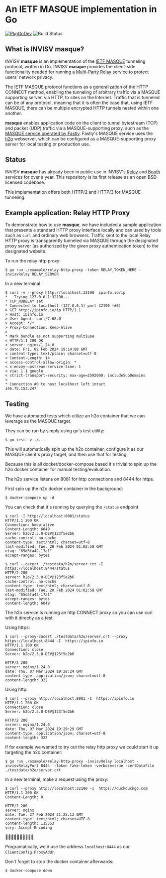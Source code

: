 # An IETF MASQUE implementation in Go

[![PkgGoDev](https://pkg.go.dev/badge/github.com/invisv-privacy/masque)](https://pkg.go.dev/github.com/invisv-privacy/masque)
![Build Status](https://github.com/invisv-privacy/masque/actions/workflows/build.yaml/badge.svg?branch=main)

## What is INVISV masque?

INVISV **masque** is an implementation of the [IETF MASQUE](https://datatracker.ietf.org/wg/masque/about/) tunneling protocol, written in Go. INVISV **masque** provides the client-side functionality needed for running a [Multi-Party Relay](https://invisv.com/articles/relay.html) service to protect users' network privacy.

The IETF MASQUE protocol functions as a generalization of the HTTP CONNECT method, enabling the tunneling of arbitrary traffic via a MASQUE supporting server, via HTTP, to sites on the Internet. Traffic that is tunneled can be of any protocol, meaning that it is often the case that, using IETF MASQUE, there can be multiple encrypted HTTP tunnels nested within one another.

**masque** enables application code on the client to tunnel bytestream (TCP) and packet (UDP) traffic via a MASQUE-supporting proxy, such as the [MASQUE service operated by Fastly](https://www.fastly.com/blog/kicking-off-privacy-week-fastly). Fastly's MASQUE service uses the [h2o](https://github.com/h2o/h2o) webserver, which can be configured as a MASQUE-supporting proxy server for local testing or production use.

## Status

INVISV **masque** has already been in public use in INVISV's [Relay](https://invisv.com/relay/) and [Booth](https://booth.video/) services for over a year. This repository is its first release as an open BSD-licensed codebase.

This implementation offers both HTTP/2 and HTTP/3 for MASQUE tunneling.

## Example application: Relay HTTP Proxy

To demonstrate how to use **masque**, we have included a sample application that presents a standard HTTP proxy interface locally and can used by tools such as `curl` and ordinary web browsers. Traffic sent to the local Relay HTTP proxy is transparently tunneled via MASQUE through the designated proxy server (as authorized by the given proxy authentication token) to the designated website.

To run the relay http proxy:
```
$ go run ./example/relay-http-proxy -token RELAY_TOKEN_HERE -invisvRelay RELAY_SERVER
```
In a new terminal
```
$ curl -v --proxy http://localhost:32190  ipinfo.io/ip
*   Trying 127.0.0.1:32190...
* TCP_NODELAY set
* Connected to localhost (127.0.0.1) port 32190 (#0)
> GET http://ipinfo.io/ip HTTP/1.1
> Host: ipinfo.io
> User-Agent: curl/7.68.0
> Accept: */*
> Proxy-Connection: Keep-Alive
>
* Mark bundle as not supporting multiuse
< HTTP/1.1 200 OK
< server: nginx/1.24.0
< date: Fri, 02 Feb 2024 19:14:08 GMT
< content-type: text/plain; charset=utf-8
< Content-Length: 14
< access-control-allow-origin: *
< x-envoy-upstream-service-time: 1
< via: 1.1 google
< strict-transport-security: max-age=2592000; includeSubDomains
<
* Connection #0 to host localhost left intact
146.75.153.247
```

## Testing

We have automated tests which utilize an h2o container that we can leverage as the MASQUE target.

They can be run by simply using go's test utility:
```
$ go test -v ./...
```

This will automatically spin up the h2o container, configure it as our MASQUE client's proxy target, and then use that for testing.

Because this is all docker/docker-compose based it's trivial to spin up the h2o docker container for manual testing/evaluation.

The h2o service listens on 8081 for http connections and 8444 for https.

First spin up the h2o docker container in the background:
```
$ docker-compose up -d
```

You can check that it's running by querying the `/status` endpoint:
```
$ curl -I http://localhost:8081/status
HTTP/1.1 200 OK
Connection: keep-alive
Content-Length: 6049
Server: h2o/2.3.0-DEV@123f5e2b6
cache-control: no-cache
content-type: text/html; charset=utf-8
last-modified: Tue, 20 Feb 2024 01:02:58 GMT
etag: "65d3fa42-17a1"
accept-ranges: bytes

$ curl --cacert ./testdata/h2o/server.crt -I https://localhost:8444/status
HTTP/2 200
server: h2o/2.3.0-DEV@123f5e2b6
cache-control: no-cache
content-type: text/html; charset=utf-8
last-modified: Tue, 20 Feb 2024 01:02:58 GMT
etag: "65d3fa42-17a1"
accept-ranges: bytes
content-length: 6049
```

The h2o service is running an http CONNECT proxy so you can use curl with it directly as a test.

Using https:
```
$ curl --proxy-cacert ./testdata/h2o/server.crt --proxy https://localhost:8444 -I  https://ipinfo.io
HTTP/1.1 200 OK
Connection: close
Server: h2o/2.3.0-DEV@123f5e2b6

HTTP/2 200
server: nginx/1.24.0
date: Thu, 07 Mar 2024 19:28:24 GMT
content-type: application/json; charset=utf-8
content-length: 322
```

Using http:
```
$ curl --proxy http://localhost:8081 -I  https://ipinfo.io
HTTP/1.1 200 OK
Connection: close
Server: h2o/2.3.0-DEV@123f5e2b6

HTTP/2 200
server: nginx/1.24.0
date: Thu, 07 Mar 2024 19:29:29 GMT
content-type: application/json; charset=utf-8
content-length: 322
```

If for example we wanted to try out the relay http proxy we could start it up targeting the h2o container:
```
$ go run ./example/relay-http-proxy -invisvRelay localhost -invisvRelayPort 8444  -token fake-token -verbose=true -certDataFile ./testdata/h2o/server.crt
```

In a new terminal, make a request using the proxy:
```
$ curl --proxy http://localhost:32190 -I  https://duckduckgo.com
HTTP/1.1 200 OK
Content-Length: 0

HTTP/2 200
server: nginx
date: Tue, 27 Feb 2024 21:25:13 GMT
content-type: text/html; charset=UTF-8
content-length: 115553
vary: Accept-Encoding
```
🎉🎉🎉🎉🎉🎉🎉🎉🎉🎉

Programatically, we'd use the address `localhost:8444` as our `ClientConfig.ProxyAddr`.

Don't forget to stop the docker container afterwards:
```
$ docker-compose down
```
